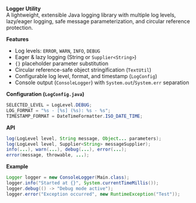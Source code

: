 **Logger Utility**  
A lightweight, extensible Java logging library with multiple log levels, lazy/eager logging, safe message parameterization, and circular reference protection.

**Features**

* Log levels: `ERROR`, `WARN`, `INFO`, `DEBUG`
* Eager & lazy logging (String or `Supplier<String>`)
* `{}` placeholder parameter substitution
* Circular reference-safe object stringification (`TextUtil`)
* Configurable log level, format, and timestamp (`LogConfig`)
* Console output (`ConsoleLogger`) with `System.out`/`System.err` separation

**Configuration (`LogConfig.java`)**

```java
SELECTED_LEVEL = LogLevel.DEBUG;
LOG_FORMAT = "%s - [%s] (%s): %s - %s";
TIMESTAMP_FORMAT = DateTimeFormatter.ISO_DATE_TIME;
```

**API**

```java
log(LogLevel level, String message, Object... parameters);
log(LogLevel level, Supplier<String> messageSupplier);
info(...), warn(...), debug(...), error(...);
error(message, throwable, ...);
```

**Example**

```java
Logger logger = new ConsoleLogger(Main.class);
logger.info("Started at {}", System.currentTimeMillis());
logger.debug(() -> "Debug mode active");
logger.error("Exception occurred", new RuntimeException("Test"));
```
